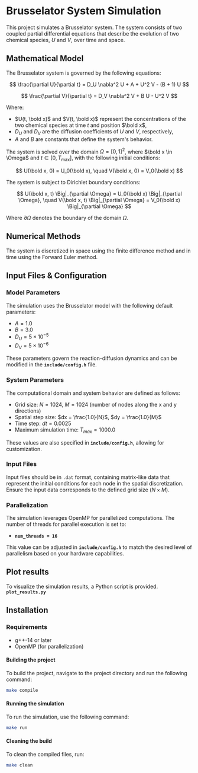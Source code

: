
# Brusselator System Simulation

This project simulates a Brusselator system. 
The system consists of two coupled partial differential equations 
that describe the evolution of two chemical species, $U$ and $V$, 
over time and space.

## Mathematical Model

The Brusselator system is governed by the following equations:

$$
\frac{\partial U}{\partial t} = D_U \nabla^2 U + A + U^2 V - (B + 1) U
$$

$$
\frac{\partial V}{\partial t} = D_V \nabla^2 V + B U - U^2 V
$$

Where:

- $U(t, \bold x)$ and $V(t, \bold x)$ represent the concentrations of the two 
chemical species at time $t$ and position $\bold x$,
- $D_U$ and $D_V$ are the diffusion coefficients of $U$ and $V$, respectively,
- $A$ and $B$ are constants that define the system's behavior.

The system is solved over the domain $\Omega = [0, 1]^2$, where 
$\bold x \in \Omega$ and $t \in [0, T_{\text{max}}]$, with the 
following initial conditions:

$$
U(\bold x, 0) = U_0(\bold x), \quad V(\bold x, 0) = V_0(\bold x)
$$

The system is subject to Dirichlet boundary conditions:

$$
U(\bold x, t) \Big|_{\partial \Omega} = U_0(\bold x) \Big|_{\partial \Omega}, 
    \quad V(\bold x, t) \Big|_{\partial \Omega} = V_0(\bold x) \Big|_{\partial \Omega}
$$

Where $\partial \Omega$ denotes the boundary of the domain $\Omega$.

## Numerical Methods

The system is discretized in space using the finite difference method and 
in time using the Forward Euler method.

## Input Files & Configuration

### Model Parameters

The simulation uses the Brusselator model with the following default parameters:

- $A = 1.0$
- $B = 3.0$
- $D_U = 5 \times 10^{-5}$
- $D_V = 5 \times 10^{-6}$

These parameters govern the reaction-diffusion dynamics and 
can be modified in the **`include/config.h`** file.

### System Parameters

The computational domain and system behavior are defined as follows:

- Grid size: $N = 1024$, $M = 1024$ (number of nodes along the x and y directions)
- Spatial step size: $dx = \frac{1.0}{N}$, $dy = \frac{1.0}{M}$
- Time step: $dt = 0.0025$
- Maximum simulation time: $T_{max} = 1000.0$

These values are also specified in **`include/config.h`**, allowing for customization.

### Input Files

Input files should be in `.dat` format, containing matrix-like data 
that represent the initial conditions for each node in the spatial discretization. 
Ensure the input data corresponds to the defined grid size ($N \times M$).

### Parallelization

The simulation leverages OpenMP for parallelized computations. 
The number of threads for parallel execution is set to:

- **`num_threads = 16`**

This value can be adjusted in **`include/config.h`** to match the desired 
level of parallelism based on your hardware capabilities.


## Plot results

To visualize the simulation results, a Python script is provided.
**`plot_results.py`**

## Installation

### Requirements

- g++-14 or later
- OpenMP (for parallelization)

#### Building the project

To build the project, navigate to the project directory and 
run the following command:

```bash
make compile
```

#### Running the simulation

To run the simulation, use the following command:

```bash
make run
```

#### Cleaning the build

To clean the compiled files, run:

```bash
make clean
```
